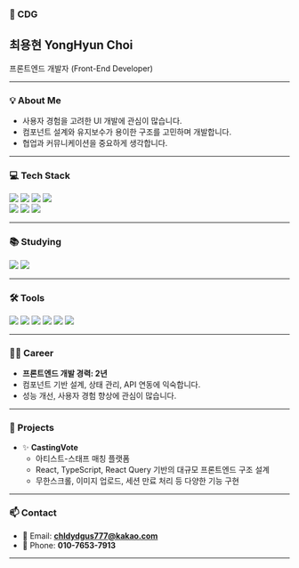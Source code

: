 <!-- README.md or 소개용 마크다운 -->

### 👋 CDG

## 최용현 YongHyun Choi  
프론트엔드 개발자 (Front-End Developer)  

---

<h3>💡 About Me</h3>

- 사용자 경험을 고려한 UI 개발에 관심이 많습니다.  
- 컴포넌트 설계와 유지보수가 용이한 구조를 고민하며 개발합니다.  
- 협업과 커뮤니케이션을 중요하게 생각합니다.  

---

<h3>💻 Tech Stack</h3>

<div align="left">
  <img src="https://img.shields.io/badge/JavaScript-F7DF1E?style=for-the-badge&logo=JavaScript&logoColor=black"/> 
  <img src="https://img.shields.io/badge/TypeScript-3178C6?style=for-the-badge&logo=TypeScript&logoColor=white"/> 
  <img src="https://img.shields.io/badge/React-61DAFB?style=for-the-badge&logo=React&logoColor=black"/>
  <img src="https://img.shields.io/badge/Next.js-000000?style=for-the-badge&logo=Next.js&logoColor=white"/>
</div>

<div align="left">
  <img src="https://img.shields.io/badge/TailwindCSS-06B6D4?style=for-the-badge&logo=tailwind-css&logoColor=white" />  
  <img src="https://img.shields.io/badge/Styled--Components-DB7093?style=for-the-badge&logo=styled-components&logoColor=white" />  
  <img src="https://img.shields.io/badge/CSS3-1572B6?style=for-the-badge&logo=css3&logoColor=white" />  
</div>

---

<h3>📚 Studying</h3>

<div align="left">
  <img src="https://img.shields.io/badge/React%20Query-FF4154?style=for-the-badge&logo=react-query&logoColor=white" />
  <img src="https://img.shields.io/badge/Recoil-3578E5?style=for-the-badge&logo=recoil&logoColor=white" />
</div>

---

<h3>🛠 Tools</h3>

<div align="left">
  <img src="https://img.shields.io/badge/Git-F05033?style=for-the-badge&logo=git&logoColor=white" />
  <img src="https://img.shields.io/badge/GitHub-181717?style=for-the-badge&logo=github&logoColor=white" />
  <img src="https://img.shields.io/badge/Notion-000000?style=for-the-badge&logo=notion&logoColor=white" />
  <img src="https://img.shields.io/badge/Figma-F24E1E?style=for-the-badge&logo=figma&logoColor=white" />
  <img src="https://img.shields.io/badge/Zeplin-F24E1E?style=for-the-badge&logo=zeplin&logoColor=white" />
  <img src="https://img.shields.io/badge/VSCode-007ACC?style=for-the-badge&logo=visual-studio-code&logoColor=white" />
</div>

---

<h3>🧑‍💻 Career</h3>

- **프론트엔드 개발 경력: 2년**  
- 컴포넌트 기반 설계, 상태 관리, API 연동에 익숙합니다.  
- 성능 개선, 사용자 경험 향상에 관심이 많습니다.

---

<h3>📌 Projects</h3>

- ✨ **CastingVote**  
  - 아티스트-스태프 매칭 플랫폼  
  - React, TypeScript, React Query 기반의 대규모 프론트엔드 구조 설계  
  - 무한스크롤, 이미지 업로드, 세션 만료 처리 등 다양한 기능 구현

---

<h3>📫 Contact</h3>

- 📧 Email: **chldydgus777@kakao.com**  
- 📱 Phone: **010-7653-7913**  

---

<!--  
**chldydgus777/chldydgus777** is a ✨ special ✨ repository because its `README.md` appears on your GitHub profile.
-->
